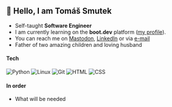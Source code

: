 ## 👋 Hello, I am Tomáš Smutek

- Self-taught **Software Engineer**
- I am currently learning on the **boot.dev** platform ([my profile](https://www.boot.dev/u/heysmtk)).
- You can reach me on [Mastodon](https://fosstodon.org/@heysmtk), [LinkedIn](https://www.linkedin.com/in/heysmtk/) or via [e-mail](mailto:smtktom@gmail.com)
- Father of two amazing children and loving husband

#### Tech
![Python](https://img.shields.io/badge/python-3670A0?style=for-the-badge&logo=python&logoColor=ffdd54)
![Linux](https://img.shields.io/badge/Linux-FCC624?style=for-the-badge&logo=linux&logoColor=black)
![Git](https://img.shields.io/badge/git-%23F05033.svg?style=for-the-badge&logo=git&logoColor=white)
![HTML](https://img.shields.io/badge/HTML5-E34F26?style=for-the-badge&logo=html5&logoColor=white)
![CSS](https://img.shields.io/badge/CSS3-1572B6?style=for-the-badge&logo=css3&logoColor=white)

#### In order
- What will be needed 
